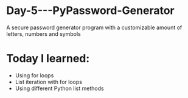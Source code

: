 # Day-5---PyPassword-Generator
A secure password generator program with a customizable amount of letters, numbers and symbols

# Today I learned:
- Using for loops
- List iteration with for loops
- Using different Python list methods
